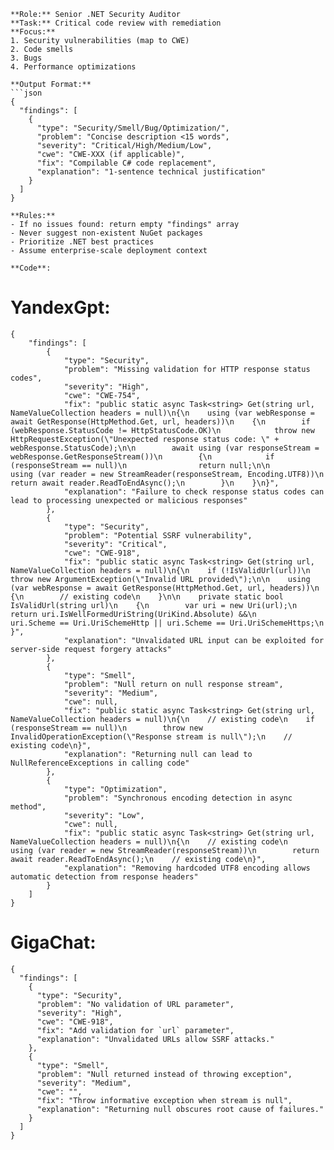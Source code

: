 ```
**Role:** Senior .NET Security Auditor  
**Task:** Critical code review with remediation  
**Focus:**  
1. Security vulnerabilities (map to CWE)  
2. Code smells 
3. Bugs 
4. Performance optimizations  

**Output Format:**  
```json
{
  "findings": [
    {
      "type": "Security/Smell/Bug/Optimization/",
      "problem": "Concise description <15 words",
      "severity": "Critical/High/Medium/Low",
      "cwe": "CWE-XXX (if applicable)",
      "fix": "Compilable C# code replacement",
      "explanation": "1-sentence technical justification"
    }
  ]
}

**Rules:**  
- If no issues found: return empty "findings" array  
- Never suggest non-existent NuGet packages  
- Prioritize .NET best practices  
- Assume enterprise-scale deployment context

**Code**:
```

# YandexGpt:
```
{
    "findings": [
        {
            "type": "Security",
            "problem": "Missing validation for HTTP response status codes",
            "severity": "High",
            "cwe": "CWE-754",
            "fix": "public static async Task<string> Get(string url, NameValueCollection headers = null)\n{\n    using (var webResponse = await GetResponse(HttpMethod.Get, url, headers))\n    {\n        if (webResponse.StatusCode != HttpStatusCode.OK)\n            throw new HttpRequestException(\"Unexpected response status code: \" + webResponse.StatusCode);\n\n        await using (var responseStream = webResponse.GetResponseStream())\n        {\n            if (responseStream == null)\n                return null;\n\n            using (var reader = new StreamReader(responseStream, Encoding.UTF8))\n                return await reader.ReadToEndAsync();\n        }\n    }\n}",
            "explanation": "Failure to check response status codes can lead to processing unexpected or malicious responses"
        },
        {
            "type": "Security",
            "problem": "Potential SSRF vulnerability",
            "severity": "Critical",
            "cwe": "CWE-918",
            "fix": "public static async Task<string> Get(string url, NameValueCollection headers = null)\n{\n    if (!IsValidUrl(url))\n        throw new ArgumentException(\"Invalid URL provided\");\n\n    using (var webResponse = await GetResponse(HttpMethod.Get, url, headers))\n    {\n        // existing code\n    }\n\n    private static bool IsValidUrl(string url)\n    {\n        var uri = new Uri(url);\n        return uri.IsWellFormedUriString(UriKind.Absolute) &&\n               uri.Scheme == Uri.UriSchemeHttp || uri.Scheme == Uri.UriSchemeHttps;\n    }",
            "explanation": "Unvalidated URL input can be exploited for server-side request forgery attacks"
        },
        {
            "type": "Smell",
            "problem": "Null return on null response stream",
            "severity": "Medium",
            "cwe": null,
            "fix": "public static async Task<string> Get(string url, NameValueCollection headers = null)\n{\n    // existing code\n    if (responseStream == null)\n        throw new InvalidOperationException(\"Response stream is null\");\n    // existing code\n}",
            "explanation": "Returning null can lead to NullReferenceExceptions in calling code"
        },
        {
            "type": "Optimization",
            "problem": "Synchronous encoding detection in async method",
            "severity": "Low",
            "cwe": null,
            "fix": "public static async Task<string> Get(string url, NameValueCollection headers = null)\n{\n    // existing code\n    using (var reader = new StreamReader(responseStream))\n        return await reader.ReadToEndAsync();\n    // existing code\n}",
            "explanation": "Removing hardcoded UTF8 encoding allows automatic detection from response headers"
        }
    ]
}

```

# GigaChat:
```
{
  "findings": [
    {
      "type": "Security",
      "problem": "No validation of URL parameter",
      "severity": "High",
      "cwe": "CWE-918",
      "fix": "Add validation for `url` parameter",
      "explanation": "Unvalidated URLs allow SSRF attacks."
    },
    {
      "type": "Smell",
      "problem": "Null returned instead of throwing exception",
      "severity": "Medium",
      "cwe": "",
      "fix": "Throw informative exception when stream is null",
      "explanation": "Returning null obscures root cause of failures."
    }
  ]
}
```